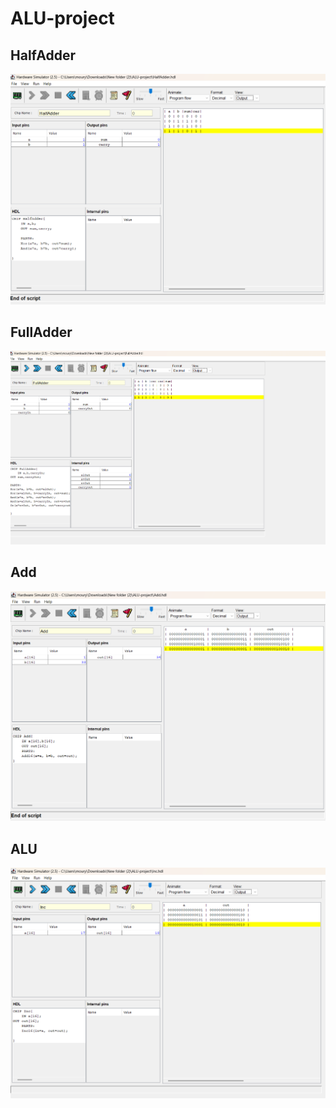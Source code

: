 # ALU-project

## HalfAdder

<img src="./Screenshot 2024-11-21 134936.png" />

## FullAdder

<img src="./Screenshot 2024-11-21 173007.png" />

## Add

<img src="./Screenshot 2024-11-21 175741.png" />

## ALU

<img src="./Screenshot 2024-11-21 182030.png" />
